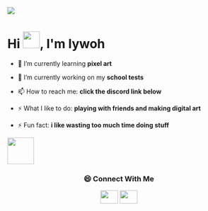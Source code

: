 <p align="left"> <img src="https://komarev.com/ghpvc/?username=rock12231&label=Profile%20views&color=0e75b6&style=flat" /> </p>

<h1>Hi <img src="https://github.com/TheDudeThatCode/TheDudeThatCode/blob/master/Assets/Hi.gif" width="38px">, I'm lywoh</h1>

- 🌱 I’m currently learning **pixel art**

- 🔭 I’m currently working on my **school tests**

- 📫 How to reach me: **click the discord link below**

- ⚡ What I like to do: **playing with friends and making digital art**

- ⚡ Fun fact: **i like wasting too much time doing stuff**

<img src="https://media.giphy.com/media/m6OomwWCojfS8/giphy.gif" width="60">

<br>
<div align="center">
<h3><b>😄 Connect With Me</b></h3>
</div>
<p align="center">
<a href="https://www.youtube.com/@lywoh" target="blank"><img align="center" src="https://raw.githubusercontent.com/rahuldkjain/github-profile-readme-generator/master/src/images/icons/Social/youtube.svg" height="30" width="40" /></a>
<a href="https://discord.gg/TxknvfdxjP" target="blank"><img align="center" src="https://raw.githubusercontent.com/rahuldkjain/github-profile-readme-generator/master/src/images/icons/Social/discord.svg" height="30" width="40" /></a>
</p>
